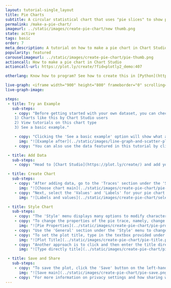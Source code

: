 ```yaml
---
layout: tutorial-single_layout
title: Pie Charts
subtitle: A circular statistical chart that uses "pie slices" to show proportional representations of data.
permalink: /make-a-pie-chart/
imageurl: ../static/images/create-pie-chart/new thumb.png
state: active
tags: basic
order: 7
meta_description: A tutorial on how to make a pie chart in Chart Studio.
popularity: featured
carouselimageurl: ../static/images/create-pie-chart/pie-thumb.png
actioncall: How to make a pie chart in Chart Studio
actioncall-url: https://plot.ly/create/?fid=plotly2_demo:407

otherlang: Know how to program? See how to create this in [Python](https://plot.ly/python/pie-charts/) or [R](https://plot.ly/r/pie-charts/).

live-graph: <iframe width="900" height="800" frameborder="0" scrolling="no" src="https://plot.ly/~plotly2_demo/407.embed"></iframe>
live-graph-image:

steps:
 - title: Try an Example
   sub-steps:
    - copy: "Before getting started with your own dataset, you can check out an example. First, select the 'Type' menu. Hovering the mouse over the chart type icon will display three options:
    1) Charts like this by Chart Studio users
    2) View tutorials on this chart type
    3) See a basic example."

    - copy: "Clicking the 'See a basic example' option will show what a sample chart looks like after adding data and editing with the style. You'll also see what labels and style attributes were selected for this specific chart, as well as the end result."
      img: "![Example after](../static/images/line-graph-and-scatter-plot-with-excel/scatter-try-example.gif)"
    - copy: "You can also use the data featured in this tutorial by clicking on 'Open This Data in Chart Studio' on the left-hand side. It'll open in Chart Studio."

 - title: Add Data
   sub-steps:
    - copy: "Head to [Chart Studio](https://plot.ly/create/) and add your data. You have the option of typing directly in the grid, uploading your file, or entering the URL of an online dataset. Chart Studio accepts .xls, .xlsx, or .csv files. For more information on how to enter your data, see [this](https://help.plot.ly/add-data-to-the-plotly-grid/) tutorial."

 - title: Create Chart
   sub-steps:
    - copy: "After adding data, go to the 'Traces' section under the 'Structure' menu on the left-hand side. Choose the 'Type' of trace, then choose 'Pie' under 'Simple' chart type."
      img: "![Choose chart main](../static/images/create-pie-chart/pie-choose-chart.png)"
    - copy: "Next, select the 'Values' and 'Labels' for your pie chart from the dropdpwn menus. This will create a raw pie chart, as seen below."
      img: "![Labels and values](../static/images/create-pie-chart/select-labels-values.png)"

 - title: Style Chart
   sub-steps:
    - copy: "The 'Style' menu displays many options to modify characteristics of the overall chart layout or the individual traces. To see more options about styling the chart, visit the [style and layout](https://help.plot.ly/tutorials/#layout) section of the Chart Studio documentation."
    - copy: "To change the properties of the pie trace, namely, change trace name, change color of the pie segments, add hole in the middle or pull effect to the pie segments/slices, go to the 'Traces' section under the 'Style' menu."
      img: "![Pie Properties](../static/images/create-pie-chart/pie-properties.gif)"
    - copy: "Use the 'General' section under the 'Style' menu to change the layout background and margin color, set the plot title, and change the font styles."
    - copy: "To set the plot title, type in the textbox provided under the attribute 'Title'."
      img: "![Plot Title](../static/images/create-pie-chart/pie-title.png)"
    - copy: "Another approach is to click and then enter the title directly on the plot interface."
      img: "![Type directly title](../static/images/create-pie-chart/pie-title-direct.png)"

 - title: Save and Share
   sub-steps:
    - copy: "To save the plot, click the 'Save' button on the left-hand side. A save modal will appear, as seen below, where you can specify the filenames and privacy settings for your plot and data grid."
      img: "![Save main](../static/images/create-pie-chart/pie-save.png)"
    - copy: "For more information on privacy settings and how sharing works, visit Chart Studio's [sharing tutorial](http://help.plot.ly/save-share-and-export-in-plotly/)."
---
```

